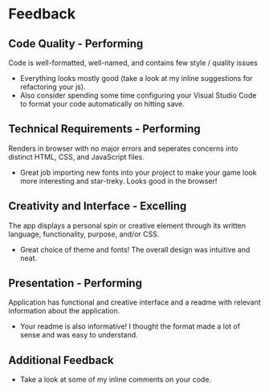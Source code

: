 # Feedback

## Code Quality - Performing

Code is well-formatted, well-named, and contains few style / quality issues

-   Everything looks mostly good (take a look at my inline suggestions for refactoring your js).
-   Also consider spending some time configuring your Visual Studio Code to format your code automatically on hitting save.

## Technical Requirements - Performing

Renders in browser with no major errors and seperates concerns into distinct HTML, CSS, and JavaScript files.

-   Great job importing new fonts into your project to make your game look more interesting and star-treky. Looks good in the browser!

## Creativity and Interface - Excelling

The app displays a personal spin or creative element through its written language, functionality, purpose, and/or CSS.

-   Great choice of theme and fonts! The overall design was intuitive and neat.

## Presentation - Performing

Application has functional and creative interface and a readme with relevant information about the application.

-   Your readme is also informative! I thought the format made a lot of sense and was easy to understand.

## Additional Feedback

-   Take a look at some of my inline comments on your code.
